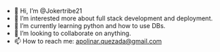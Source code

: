 - 👋 Hi, I’m @Jokertribe21
- 👀 I’m interested more about full stack development and deployment.
- 🌱 I’m currently learning python and how to use DBs.
- 💞️ I’m looking to collaborate on anything.
- 📫 How to reach me: apolinar.quezada@gmail.com 

<!---
Jokertribe21/Jokertribe21 is a ✨ special ✨ repository because its `README.md` (this file) appears on your GitHub profile.
You can click the Preview link to take a look at your changes.
--->
